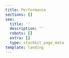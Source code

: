 ```yaml
---
title: Performance
sections: []
seo:
  title: ''
  description: ''
  robots: []
  extra: []
  type: stackbit_page_meta
template: landing
---
```


